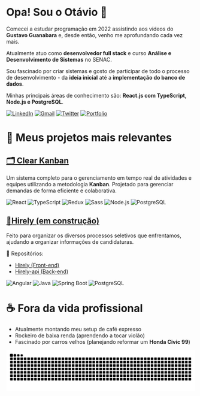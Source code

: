 # Opa! Sou o Otávio 👋  
Comecei a estudar programação em 2022 assistindo aos vídeos do **Gustavo Guanabara** e, desde então, venho me aprofundando cada vez mais.

Atualmente atuo como **desenvolvedor full stack** e curso **Análise e Desenvolvimento de Sistemas** no SENAC.  

Sou fascinado por criar sistemas e gosto de participar de todo o processo de desenvolvimento - da **ideia inicial** até a **implementação do banco de dados**.

Minhas principais áreas de conhecimento são: **React.js com TypeScript, Node.js e PostgreSQL**.

[![LinkedIn](https://img.shields.io/badge/LinkedIn-0077B5?style=for-the-badge&logo=LinkedIn&logoColor=white)](https://www.linkedin.com/in/otaviomendessantos/)
[![Gmail](https://img.shields.io/badge/Gmail-EA4335?style=for-the-badge&logo=gmail&logoColor=white)](mailto:dev.otavioms@gmail.com)
[![Twitter](https://img.shields.io/badge/Twitter-000000?style=for-the-badge&logo=x&logoColor=white)](https://x.com/OtavioDev)
[![Portfolio](https://img.shields.io/badge/Portfolio-%23000000.svg?style=for-the-badge&logo=firefox&logoColor=#FF7139)](https://otaviodev.vercel.app)

# 🚀 Meus projetos mais relevantes

## [🗂️ Clear Kanban](https://clearkanban.com/)
Um sistema completo para o gerenciamento em tempo real de atividades e equipes utilizando a metodologia **Kanban**. Projetado para gerenciar demandas de forma eficiente e colaborativa. 

![React](https://img.shields.io/badge/React-20232A?style=for-the-badge&logo=react&logoColor=61DAFB)
![TypeScript](https://img.shields.io/badge/TypeScript-007ACC?style=for-the-badge&logo=typescript&logoColor=white)
![Redux](https://img.shields.io/badge/Redux-593D88?style=for-the-badge&logo=redux&logoColor=white)
![Sass](https://img.shields.io/badge/Sass-CC6699?style=for-the-badge&logo=sass&logoColor=white)
![Node.js](https://img.shields.io/badge/Node.js-339933?style=for-the-badge&logo=node.js&logoColor=white)
![PostgreSQL](https://img.shields.io/badge/PostgreSQL-316192?style=for-the-badge&logo=postgresql&logoColor=white)

## [💼Hirely (em construção)](https://github.com/OtavioMendesSantos/Hirely-api)
Feito para organizar os diversos processos seletivos que enfrentamos, ajudando a organizar informações de candidaturas.

🔗 Repositórios:
- [Hirely (Front-end)](https://github.com/OtavioMendesSantos/Hirely)
- [Hirely-api (Back-end)](https://github.com/OtavioMendesSantos/Hirely-api)

![Angular](https://img.shields.io/badge/Angular-DD0031?style=for-the-badge&logo=angular&logoColor=white)
![Java](https://img.shields.io/badge/Java-ED8B00?style=for-the-badge&logo=openjdk&logoColor=white)
![Spring Boot](https://img.shields.io/badge/Spring_Boot-6DB33F?style=for-the-badge&logo=springboot&logoColor=white)
![PostgreSQL](https://img.shields.io/badge/PostgreSQL-316192?style=for-the-badge&logo=postgresql&logoColor=white)

# ☕ Fora da vida profissional
- Atualmente montando meu setup de café expresso
- Rockeiro de baixa renda (aprendendo a tocar violão)
- Fascinado por carros velhos (planejando reformar um **Honda Civic 99**)

<!-- Jogo da Cobrinha -->
<p align="center">
  <picture>
    <source media="(prefers-color-scheme: dark)" srcset="https://raw.githubusercontent.com/OtavioMendesSantos/OtavioMendesSantos/output/github-contribution-grid-snake-dark.svg">
    <source media="(prefers-color-scheme: light)" srcset="https://raw.githubusercontent.com/OtavioMendesSantos/OtavioMendesSantos/output/github-contribution-grid-snake.svg">
    <img alt="github contribution grid snake animation" src="https://raw.githubusercontent.com/OtavioMendesSantos/OtavioMendesSantos/output/github-contribution-grid-snake.svg">
  </picture>
</p>
